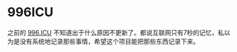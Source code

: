 # 996ICU
之前的 [996.ICU](https://github.com/996icu/996.ICU) 不知道出于什么原因不更新了。都说互联网只有7秒的记忆，私以为是没有系统地记录那些事情，希望这个项目能把那些东西记录下来。
